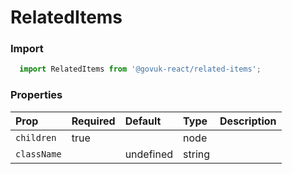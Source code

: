 RelatedItems
============

### Import
```js
  import RelatedItems from '@govuk-react/related-items';
```
<!-- STORY -->



### Properties
Prop | Required | Default | Type | Description
:--- | :------- | :------ | :--- | :----------
 `children` | true |  | node | 
 `className` |  | undefined | string | 



